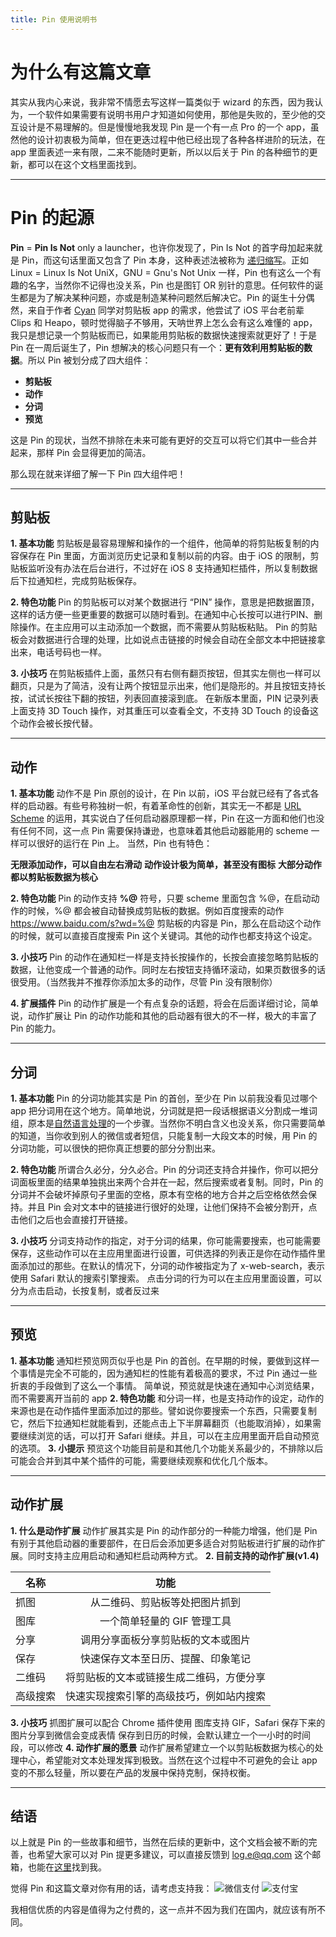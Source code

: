 ```yaml
---
title: Pin 使用说明书
---
```


# 为什么有这篇文章
其实从我内心来说，我非常不情愿去写这样一篇类似于 wizard 的东西，因为我认为，一个软件如果需要有说明书用户才知道如何使用，那他是失败的，至少他的交互设计是不易理解的。但是慢慢地我发现 Pin 是一个有一点 Pro 的一个 app，虽然他的设计初衷极为简单，但在更迭过程中他已经出现了各种各样进阶的玩法，在 app 里面表述一来有限，二来不能随时更新，所以以后关于 Pin 的各种细节的更新，都可以在这个文档里面找到。

----------

# Pin 的起源
**Pin** = **Pin Is Not** only a launcher，也许你发现了，Pin Is Not 的首字母加起来就是 Pin，而这句话里面又包含了 Pin 本身，这种表述法被称为 [递归缩写](http://baike.baidu.com/view/5034635.htm)。正如 Linux = Linux Is Not UniX，GNU = Gnu's Not Unix 一样，Pin 也有这么一个有趣的名字，当然你不记得也没关系，Pin 也是图钉 OR 别针的意思。任何软件的诞生都是为了解决某种问题，亦或是制造某种问题然后解决它。Pin 的诞生十分偶然，来自于作者 [Cyan](http://ioszen.com/about) 同学对剪贴板 app 的需求，他尝试了 iOS 平台老前辈 Clips 和 Heapo，顿时觉得脑子不够用，天呐世界上怎么会有这么难懂的 app，我只是想记录一个剪贴板而已，如果能用剪贴板的数据快速搜索就更好了！于是 Pin 在一周后诞生了，Pin 想解决的核心问题只有一个：**更有效利用剪贴板的数据**。所以 Pin 被划分成了四大组件：

* **剪贴板**
* **动作**
* **分词**
* **预览**

这是 Pin 的现状，当然不排除在未来可能有更好的交互可以将它们其中一些合并起来，那样 Pin 会显得更加的简洁。

那么现在就来详细了解一下 Pin 四大组件吧！

----------

## 剪贴板

**1. 基本功能**
剪贴板是最容易理解和操作的一个组件，他简单的将剪贴板复制的内容保存在 Pin 里面，方面浏览历史记录和复制以前的内容。由于 iOS 的限制，剪贴板监听没有办法在后台进行，不过好在 iOS 8 支持通知栏插件，所以复制数据后下拉通知栏，完成剪贴板保存。

**2. 特色功能**
Pin 的剪贴板可以对某个数据进行 “PIN” 操作，意思是把数据置顶，这样的话方便一些更重要的数据可以随时看到。在通知中心长按可以进行PIN、删除操作。在主应用可以主动添加一个数据，而不需要从剪贴板粘贴。
Pin 的剪贴板会对数据进行合理的处理，比如说点击链接的时候会自动在全部文本中把链接拿出来，电话号码也一样。

**3. 小技巧**
在剪贴板插件上面，虽然只有右侧有翻页按钮，但其实左侧也一样可以翻页，只是为了简洁，没有让两个按钮显示出来，他们是隐形的。并且按钮支持长按，试试长按往下翻的按钮，列表回直接滚到底。
在新版本里面，PIN 记录列表上面支持 3D Touch 操作，对其重压可以查看全文，不支持 3D Touch 的设备这个动作会被长按代替。

----------

## 动作

**1. 基本功能**
动作不是 Pin 原创的设计，在 Pin 以前，iOS 平台就已经有了各式各样的启动器。有些号称独树一帜，有着革命性的创新，其实无一不都是 [URL Scheme](http://sspai.com/31500) 的运用，其实说白了任何启动器原理都一样，Pin 在这一方面和他们也没有任何不同，这一点 Pin 需要保持谦逊，也意味着其他启动器能用的 scheme 一样可以很好的运行在 Pin 上。
当然，Pin 也有特色：

**无限添加动作，可以自由左右滑动**
**动作设计极为简单，甚至没有图标**
**大部分动作都以剪贴板数据为核心**

**2. 特色功能**
Pin 的动作支持 **%@** 符号，只要 scheme 里面包含 %@，在启动动作的时候，%@ 都会被自动替换成剪贴板的数据。例如百度搜索的动作 https://www.baidu.com/s?wd=%@
剪贴板的内容是 Pin，那么在启动这个动作的时候，就可以直接百度搜索 Pin 这个关键词。其他的动作也都支持这个设定。

**3. 小技巧**
Pin 的动作在通知栏一样是支持长按操作的，长按会直接忽略剪贴板的数据，让他变成一个普通的动作。同时左右按钮支持循环滚动，如果页数很多的话很受用。（当然我并不推荐你添加太多的动作，尽管 Pin 没有限制你）

**4. 扩展插件**
Pin 的动作扩展是一个有点复杂的话题，将会在后面详细讨论，简单说，动作扩展让 Pin 的动作功能和其他的启动器有很大的不一样，极大的丰富了 Pin 的能力。

----------

## 分词

**1. 基本功能**
Pin 的分词功能其实是 Pin 的首创，至少在 Pin 以前我没看见过哪个 app 把分词用在这个地方。简单地说，分词就是把一段话根据语义分割成一堆词组，原本是[自然语言处理](http://baike.baidu.com/view/18784.htm)的一个步骤。当然你不明白含义也没关系，你只需要简单的知道，当你收到别人的微信或者短信，只能复制一大段文本的时候，用 Pin 的分词功能，可以很快的把你真正想要的部分分割出来。

**2. 特色功能**
所谓合久必分，分久必合。Pin 的分词还支持合并操作，你可以把分词面板里面的结果单独挑出来两个合并在一起，然后搜索或者复制。同时，Pin 的分词并不会破坏掉原句子里面的空格，原本有空格的地方合并之后空格依然会保持。并且 Pin 会对文本中的链接进行很好的处理，让他们保持不会被分割开，点击他们之后也会直接打开链接。

**3. 小技巧**
分词支持动作的指定，对于分词的结果，你可能需要搜索，也可能需要保存，这些动作可以在主应用里面进行设置，可供选择的列表正是你在动作插件里面添加过的那些。在默认的情况下，分词的动作被指定为了 x-web-search，表示使用 Safari 默认的搜索引擎搜索。
点击分词的行为可以在主应用里面设置，可以分为点击启动，长按复制，或者反过来

----------

## 预览

**1. 基本功能**
通知栏预览网页似乎也是 Pin 的首创。在早期的时候，要做到这样一个事情是完全不可能的，因为通知栏的性能有着极高的要求，不过 Pin 通过一些折衷的手段做到了这么一个事情。
简单说，预览就是快速在通知中心浏览结果，而不需要离开当前的 app
**2. 特色功能**
和分词一样，也是支持动作的设定，动作的来源也是在动作插件里面添加过的那些。譬如说你要搜索一个东西，只需要复制它，然后下拉通知栏就能看到，还能点击上下半屏幕翻页（也能取消掉），如果需要继续浏览的话，可以打开 Safari 继续。并且，可以在主应用里面开启自动预览的选项。
**3. 小提示**
预览这个功能目前是和其他几个功能关系最少的，不排除以后可能会合并到其中某个插件的可能，需要继续观察和优化几个版本。

----------

## 动作扩展

**1. 什么是动作扩展**
动作扩展其实是 Pin 的动作部分的一种能力增强，他们是 Pin 有别于其他启动器的重要部件，在日后会添加更多适合对剪贴板进行扩展的动作扩展。同时支持主应用启动和通知栏启动两种方式。
**2. 目前支持的动作扩展(v1.4)**

| 名称        |  功能  |
| --------    | :----: |
| 抓图        | 从二维码、剪贴板等处把图片抓到 |
| 图库        | 一个简单轻量的 GIF 管理工具 |
| 分享        | 调用分享面板分享剪贴板的文本或图片 |
| 保存        | 快速保存文本至日历、提醒、印象笔记 |
| 二维码      | 将剪贴板的文本或链接生成二维码，方便分享 |
| 高级搜索    | 快速实现搜索引擎的高级技巧，例如站内搜索 |

**3. 小技巧**
抓图扩展可以配合 Chrome 插件使用
图库支持 GIF，Safari 保存下来的图片分享到微信会变成表情
保存到日历的时候，会默认建立一个一小时的时间段，可以修改
**4. 动作扩展的愿景**
动作扩展希望建立一个以剪贴板数据为核心的处理中心，希望能对文本处理发挥到极致。当然在这个过程中不可避免的会让 app 变的不那么轻量，所以要在产品的发展中保持克制，保持权衡。


----------

## 结语

以上就是 Pin 的一些故事和细节，当然在后续的更新中，这个文档会被不断的完善，也希望大家可以对 Pin 提更多建议，可以直接反馈到 log.e@qq.com 这个邮箱，也能在[这里](http://ioszen.com/about)找到我。 

觉得 Pin 和这篇文章对你有用的话，请考虑支持我：
    ![微信支付](http://ioszen.com/wechat.png)
    ![支付宝](http://ioszen.com/alipay.png)

我相信优质的内容是值得为之付费的，这一点并不因为我们在国内，就应该有所不同。